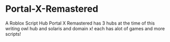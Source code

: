 # Portal-X-Remastered
A Roblox Script Hub
Portal X Remastered has 3 hubs at the time of this writing owl hub and solaris and domain x! each has alot of games and more scripts!
